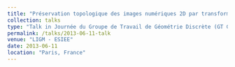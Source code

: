 ```yaml
---
title: "Préservation topologique des images numériques 2D par transformations rigides"
collection: talks
type: "Talk in Journée du Groupe de Travail de Géométrie Discrète (GT GeoDis)"
permalink: /talks/2013-06-11-talk
venue: "LIGM - ESIEE"
date: 2013-06-11
location: "Paris, France"
---
```


